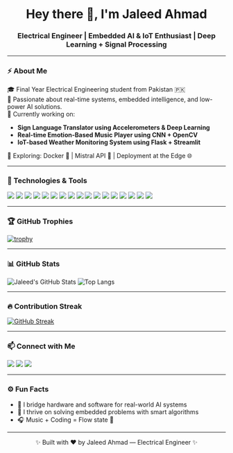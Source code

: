 <h1 align="center">Hey there 👋, I'm Jaleed Ahmad</h1>
<h3 align="center">Electrical Engineer | Embedded AI & IoT Enthusiast | Deep Learning + Signal Processing</h3>

---

### ⚡ About Me

🎓 Final Year Electrical Engineering student from Pakistan 🇵🇰  
🔬 Passionate about real-time systems, embedded intelligence, and low-power AI solutions.  
🤖 Currently working on:
- **Sign Language Translator using Accelerometers & Deep Learning**
- **Real-time Emotion-Based Music Player using CNN + OpenCV**
- **IoT-based Weather Monitoring System using Flask + Streamlit**

🌱 Exploring: Docker 🐳 | Mistral API 🤖 | Deployment at the Edge 🌐  

---

### 🧰 Technologies & Tools

<p align="left">
  <img src="https://img.shields.io/badge/C-00599C?style=for-the-badge&logo=c&logoColor=white"/>
  <img src="https://img.shields.io/badge/C++-00599C?style=for-the-badge&logo=c%2B%2B&logoColor=white"/>
  <img src="https://img.shields.io/badge/Assembly-6E4C13?style=for-the-badge&logo=gnuassembly&logoColor=white"/>
  <img src="https://img.shields.io/badge/MATLAB-0076A8?style=for-the-badge&logo=mathworks&logoColor=white"/>
  <img src="https://img.shields.io/badge/HTML5-E34F26?style=for-the-badge&logo=html5&logoColor=white"/>
  <img src="https://img.shields.io/badge/CSS3-1572B6?style=for-the-badge&logo=css3&logoColor=white"/>
  <img src="https://img.shields.io/badge/Python-3776AB?style=for-the-badge&logo=python&logoColor=white"/>
  <img src="https://img.shields.io/badge/PyTorch-EE4C2C?style=for-the-badge&logo=pytorch&logoColor=white"/>
  <img src="https://img.shields.io/badge/TensorFlow-FF6F00?style=for-the-badge&logo=tensorflow&logoColor=white"/>
  <img src="https://img.shields.io/badge/Keras-D00000?style=for-the-badge&logo=keras&logoColor=white"/>
  <img src="https://img.shields.io/badge/OpenCV-5C3EE8?style=for-the-badge&logo=opencv&logoColor=white"/>
  <img src="https://img.shields.io/badge/Arduino-00979D?style=for-the-badge&logo=arduino&logoColor=white"/>
  <img src="https://img.shields.io/badge/Jetson%20Nano-76B900?style=for-the-badge&logo=nvidia&logoColor=white"/>
  <img src="https://img.shields.io/badge/Streamlit-FF4B4B?style=for-the-badge&logo=streamlit&logoColor=white"/>
  <img src="https://img.shields.io/badge/Flask-000000?style=for-the-badge&logo=flask&logoColor=white"/>
  <img src="https://img.shields.io/badge/Docker-2496ED?style=for-the-badge&logo=docker&logoColor=white"/>
  <img src="https://img.shields.io/badge/Linux-FCC624?style=for-the-badge&logo=linux&logoColor=black"/>
</p>

---

### 🏆 GitHub Trophies

[![trophy](https://github-profile-trophy.vercel.app/?username=JaleedAhmad&theme=tokyonight&column=6)](https://github.com/ryo-ma/github-profile-trophy)

---

### 📊 GitHub Stats

![Jaleed's GitHub Stats](https://github-readme-stats.vercel.app/api?username=JaleedAhmad&show_icons=true&theme=tokyonight)
![Top Langs](https://github-readme-stats.vercel.app/api/top-langs/?username=JaleedAhmad&layout=compact&theme=tokyonight)

---

### 🔥 Contribution Streak

[![GitHub Streak](https://streak-stats.demolab.com?user=JaleedAhmad&theme=tokyonight)](https://git.io/streak-stats)

---

### 📫 Connect with Me

<p align="left">
  <a href="mailto:jaleedahmad12@gmail.com"><img src="https://img.shields.io/badge/email-D14836?style=for-the-badge&logo=gmail&logoColor=white"></a>
  <a href="www.linkedin.com/in/jaleed-ahmad-761868233"><img src="https://img.shields.io/badge/LinkedIn-0A66C2?style=for-the-badge&logo=linkedin&logoColor=white"></a>
  <a href="https://github.com/JaleedAhmad"><img src="https://img.shields.io/badge/GitHub-100000?style=for-the-badge&logo=github&logoColor=white"></a>
</p>

---

### ⚙️ Fun Facts

- 🎯 I bridge hardware and software for real-world AI systems  
- 🧠 I thrive on solving embedded problems with smart algorithms  
- 🎧 Music + Coding = Flow state 🔁  

---

<p align="center">✨ Built with ❤️ by Jaleed Ahmad — Electrical Engineer ✨</p>
